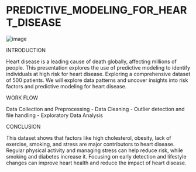 # PREDICTIVE_MODELING_FOR_HEART_DISEASE

![image](https://github.com/user-attachments/assets/f11cc24f-ca39-4cc8-b793-78f921c28afb)


INTRODUCTION

Heart disease is a leading cause of death globally, affecting millions of people.
This presentation explores the use of predictive modeling to identify individuals at high risk for heart disease.
Exploring a comprehensive dataset of 500 patients.
We will explore data patterns and uncover insights into risk factors and predictive modeling for heart disease.


WORK FLOW

Data Collection and Preprocessing  -  Data Cleaning  -  Outlier detection and file handling  -  Exploratory Data Analysis









CONCLUSION

This dataset shows that factors like high cholesterol, obesity, lack of exercise, smoking, and stress are major contributors to heart disease. Regular physical activity and managing stress can help reduce risk, while smoking and diabetes increase it. Focusing on early detection and lifestyle changes can improve heart health and reduce the impact of heart disease.
